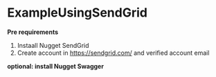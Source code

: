 # ExampleUsingSendGrid

**Pre requirements**

1. Instaall Nugget SendGrid
2. Create account in https://sendgrid.com/ and verified account email

**optional: install Nugget Swagger**

